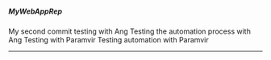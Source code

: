 ##### MyWebAppRep
My second commit
testing with Ang
Testing the automation process with Ang
Testing with Paramvir
Testing automation with Paramvir
*******
